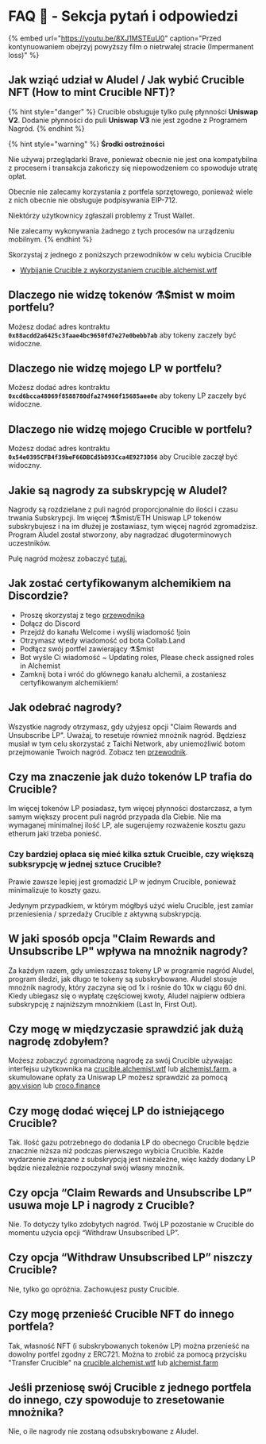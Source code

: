 # FAQ 📖 - Sekcja pytań i odpowiedzi

{% embed url="https://youtu.be/8XJ1MSTEuU0" caption="Przed kontynuowaniem obejrzyj powyższy film o nietrwałej stracie \(Impermanent loss\)" %}

## **Jak wziąć udział w Aludel / Jak wybić Crucible NFT \(How to mint Crucible NFT\)?**

{% hint style="danger" %}
Crucible obsługuje tylko pulę płynności **Uniswap V2**. Dodanie płynności do puli **Uniswap V3** nie jest zgodne z Programem Nagród.
{% endhint %}

{% hint style="warning" %}
**Środki ostrożności**

Nie używaj przeglądarki Brave, ponieważ obecnie nie jest ona kompatybilna z procesem i transakcja zakończy się niepowodzeniem co spowoduje utratę opłat.

Obecnie nie zalecamy korzystania z portfela sprzętowego, ponieważ wiele z nich obecnie nie obsługuje podpisywania EIP-712.

Niektórzy użytkownicy zgłaszali problemy z Trust Wallet.

Nie zalecamy wykonywania żadnego z tych procesów na urządzeniu mobilnym.
{% endhint %}



Skorzystaj z jednego z poniższych przewodników w celu wybicia Crucible

* [Wybijanie Crucible z wykorzystaniem crucible.alchemist.wtf](guides-crucible.alchemist.wtf/)

## **Dlaczego nie widzę tokenów ⚗️$mist w moim portfelu?**

Możesz dodać adres kontraktu **`0x88acdd2a6425c3faae4bc9650fd7e27e0bebb7ab`** aby tokeny zaczeły być widoczne.

## **Dlaczego nie widzę mojego LP w portfelu?**

Możesz dodać adres kontraktu **`0xcd6bcca48069f8588780dfa274960f15685aee0e`** aby tokeny LP zaczeły być widoczne.

## **Dlaczego nie widzę mojego Crucible w portfelu?**

Możesz dodać adres kontraktu **`0x54e0395CFB4f39beF66DBCd5bD93Cca4E9273D56`** aby Crucible zaczął być widoczny.

## **Jakie są nagrody za subskrypcję w Aludel?**

Nagrody są rozdzielane z puli nagród proporcjonalnie do ilości i czasu trwania Subskrypcji. Im więcej ⚗️$mist/ETH Uniswap LP tokenów subskrybujesz i na im dłużej je zostawiasz, tym więcej nagród zgromadzisz. Program Aludel został stworzony, aby nagradzać długoterminowych uczestników.

Pulę nagród możesz zobaczyć [tutaj.](https://etherscan.io/address/0x04108d6e9a51bec5170f8fd953a156cf754ba541)

## **Jak zostać certyfikowanym alchemikiem na Discordzie?**

* Proszę skorzystaj z tego [przewodnika](how-to-become-a-certified-alchemist-on-discord.md)
* Dołącz do Discord
* Przejdź do kanału Welcome i wyślij wiadomość !join
* Otrzymasz wtedy wiadomość od bota Collab.Land 
* Podłącz swój portfel zawierający ⚗️$mist 
* Bot wyśle Ci wiadomość ~ Updating roles, Please check assigned roles in Alchemist
* Zamknij bota i wróć do głównego kanału alchemii, a zostaniesz certyfikowanym alchemikiem!

## **Jak odebrać nagrody?**

Wszystkie nagrody otrzymasz, gdy użyjesz opcji "Claim Rewards and Unsubscribe LP". Uważaj, to resetuje również mnożnik nagród. Będziesz musiał w tym celu skorzystać z Taichi Network, aby uniemożliwić botom przejmowanie Twoich nagród. Zobacz ten [przewodnik](guides-alchemist.farm/how-to-claim-rewards-and-unsubscribe-your-lp-from-the-aludel-using-the-taichi-network.md).

## **Czy ma znaczenie jak dużo tokenów LP trafia do Crucible?**

Im więcej tokenów LP posiadasz, tym więcej płynności dostarczasz, a tym samym większy procent puli nagród przypada dla Ciebie. Nie ma wymaganej minimalnej ilość LP, ale sugerujemy rozważenie kosztu gazu etherum jaki trzeba ponieść.

### **Czy bardziej opłaca się mieć kilka sztuk Crucible, czy większą subksrypcję w jednej sztuce Crucible?**

Prawie zawsze lepiej jest gromadzić LP w jednym Crucible, ponieważ minimalizuje to koszty gazu.

Jedynym przypadkiem, w którym mógłbyś użyć wielu Crucible, jest zamiar przeniesienia / sprzedaży Crucible z aktywną subskrypcją.

## **W jaki sposób opcja "Claim Rewards and Unsubscribe LP" wpływa na mnożnik nagrody?**

Za każdym razem, gdy umieszczasz tokeny LP w programie nagród Aludel, program śledzi, jak długo te tokeny są subskrybowane. Aludel stosuje mnożnik nagrody, który zaczyna się od 1x i rośnie do 10x w ciągu 60 dni. Kiedy ubiegasz się o wypłatę częściowej kwoty, Aludel najpierw odbiera subskrypcję z najniższym mnożnikiem \(Last In, First Out\).

## **Czy mogę w międzyczasie sprawdzić jak dużą nagrodę zdobyłem?**

Możesz zobaczyć zgromadzoną nagrodę za swój Crucible używając interfejsu użytkownika na [crucible.alchemist.wtf](https://crucible.alchemist.wtf/) lub [alchemist.farm](https://alchemist.farm), a skumulowane opłaty za Uniswap LP możesz sprawdzić za pomocą [apy.vision](https://apy.vision/) lub [croco.finance](https://croco.finance/)

## **Czy mogę dodać więcej LP do istniejącego Crucible?**

Tak. Ilość gazu potrzebnego do dodania LP do obecnego Crucible będzie znacznie niższa niż podczas pierwszego wybicia Crucible. Każde wydarzenie związane z subskrypcją jest niezależne, więc każdy dodany LP będzie niezależnie rozpoczynał swój własny mnożnik.

## **Czy opcja “Claim Rewards and Unsubscribe LP” usuwa moje LP i nagrody z Crucible?**

Nie. To dotyczy tylko zdobytych nagród. Twój LP pozostanie w Crucible do momentu użycia opcji “Withdraw Unsubscribed LP”.

## **Czy opcja “Withdraw Unsubscribed LP” niszczy Crucible?**

Nie, tylko go opróżnia. Zachowujesz pusty Crucible.

## **Czy mogę przenieść Crucible NFT do innego portfela?**

Tak, własność NFT \(i subskrybowanych tokenów LP\) można przenieść na dowolny portfel zgodny z ERC721. Można to zrobić za pomocą przycisku "Transfer Crucible" na [crucible.alchemist.wtf](https://crucible.alchemist.wtf/) lub [alchemist.farm](https://alchemist.farm/)

## **Jeśli przeniosę swój Crucible z jednego portfela do innego, czy spowoduje to zresetowanie mnożnika?**

Nie, o ile nagrody nie zostaną odsubskrybowane z Aludel.

